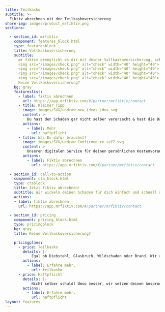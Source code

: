 ```yaml
---
title: Teilkasko
subtitle: >-
  Fiktiv abrechnen mit der Teilkaskoversicherung
share-img: images/product_mrfiktiv.png
sections:

  - section_id: mrfiktiv
    component: features_block.html
    type: featuresblock
    title: Vollkaskoversicherung
    subtitle: 
      mr fiktiv ermöglicht es dir mit deiner Vollkaskoversicherung, schnell & günstig fiktiv abzurechnen.</br> </br>
      <img src="/images/check.png" alt="check" width="40" height="40">   Deine Vollkaskoversicherung greift bei allen selbstverursachten Schäden an deinem Auto! </br>
      <img src="/images/check.png" alt="check" width="40" height="40">   Mit deiner Vollkaskoversicherung kannst du auch bei Vandalismus fiktiv abrechnen, sollte der Verursacher nicht auffindbar sein. </br>
      <img src="/images/check.png" alt="check" width="40" height="40">   Diebstahl oder Totalschaden? Kein Problem, deine Vollkaskoversicherung ersetzt dir den Zeitwert deines Fahrzeuges! </br>
      <img src="/images/check.png" alt="check" width="40" height="40">   Du hast eine Delle oder einen Kratzer am Auto entdeckt und keine Ahnung woher?  Kein Problem, wir helfen dir, den Schaden am eigenen Fahrzeug abzurechnen.</br></br>
      Keine Vollkaskoversicherung?
    bg: gray
    featureslist:
      - label: fiktiv abrechnen
        url: https://app.mrfiktiv.com/#/partner/mrfiktiv/contact
      - title: Kleiner Tipp
        image: images/SVG/undraw_new_ideas_jdea.svg
        content: >- 
          Du hast den Schaden gar nicht selber verursacht & hast die Daten vom Unfallgenger? Dann können wir Dir unseren Komplettservice im Haftpflichtschadenfall anbieten.
        actions:
          - label: Mehr
            url: haftpflicht   
      - title: Was Du dafür brauchst?
        image: images/SVG/undraw_Confirmed_re_sef7.svg
        content: >- 
          Unseren digitalen Service für deinen persönlichen Kostenvoranschlag. Wir machen es für Dich möglich, einfach, digital & schnell von zu Hause mit deinem Smartphone einen Kostenvoranschlag zum fiktiv abrechnen anzufordern
        actions:
          - label: Fiktiv abrechnen
            url: https://app.mrfiktiv.com/#/partner/mrfiktiv/contact
  
  - section_id: call-to-action
    component: cta_block.html
    type: ctablock
    title: Jetzt fiktiv abrechnen!
    subtitle: Wir wickeln deinen Schaden für dich einfach und schnell ab!
    actions:
    - label: fiktiv abrechnen
      url: https://app.mrfiktiv.com/#/partner/mrfiktiv/contact
  
  - section_id: pricing
    component: pricing_block.html
    type: pricingblock
    bg: gray
    title: Keine Vollkaskoversicherung?

    pricingplans:
      - price: Teilkasko
        details: |-
            Egal ob Diebstahl, Glasbruch, Wildschaden oder Brand. Wir rechnen für Dich fiktiv ab.
        actions:
          - label: Erfahre mehr.
            url: teilkasko
      - price: Haftpflicht
        details: |-
            Nicht selber schuld? Umso besser, wir setzen deinen Anspruch durch und du erhälst schnell dein Geld.
        actions:
          - label: Erfahre mehr.
            url: haftpflicht
layout: features
---
```

